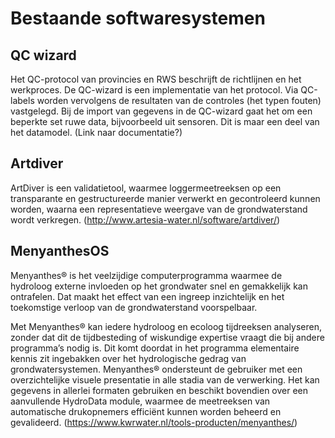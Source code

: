 Bestaande softwaresystemen
==========================

QC wizard
---------

Het QC-protocol van provincies en RWS beschrijft de richtlijnen en het
werkproces. De QC-wizard is een implementatie van het protocol. Via QC-labels
worden vervolgens de resultaten van de controles (het typen fouten) vastgelegd.
Bij de import van gegevens in de QC-wizard gaat het om een beperkte set ruwe
data, bijvoorbeeld uit sensoren. Dit is maar een deel van het datamodel. (Link
naar documentatie?)

Artdiver
--------

ArtDiver is een validatietool, waarmee loggermeetreeksen op een transparante en
gestructureerde manier verwerkt en gecontroleerd kunnen worden, waarna een
representatieve weergave van de grondwaterstand wordt verkregen.
(<http://www.artesia-water.nl/software/artdiver/>)

MenyanthesOS
------------

Menyanthes® is het veelzijdige computerprogramma waarmee de hydroloog externe
invloeden op het grondwater snel en gemakkelijk kan ontrafelen. Dat maakt het
effect van een ingreep inzichtelijk en het toekomstige verloop van de
grondwaterstand voorspelbaar.

Met Menyanthes® kan iedere hydroloog en ecoloog tijdreeksen analyseren, zonder
dat dit de tijdbesteding of wiskundige expertise vraagt die bij andere
programma’s nodig is. Dit komt doordat in het programma elementaire kennis zit
ingebakken over het hydrologische gedrag van grondwatersystemen. Menyanthes®
ondersteunt de gebruiker met een overzichtelijke visuele presentatie in alle
stadia van de verwerking. Het kan gegevens in allerlei formaten gebruiken en
beschikt bovendien over een aanvullende HydroData module, waarmee de meetreeksen
van automatische drukopnemers efficiënt kunnen worden beheerd en gevalideerd.
(<https://www.kwrwater.nl/tools-producten/menyanthes/>)

